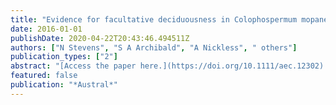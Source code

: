 ```yaml
---
title: "Evidence for facultative deciduousness in Colophospermum mopane in semi‐arid African savannas"
date: 2016-01-01
publishDate: 2020-04-22T20:43:46.494511Z
authors: ["N Stevens", "S A Archibald", "A Nickless", " others"]
publication_types: ["2"]
abstract: "[Access the paper here.](https://doi.org/10.1111/aec.12302) Leaf phenology dictates the time available for carbon assimilation, transpiration and nutrient uptake in plants. Understanding the environmental cues that control phenology is therefore vital for predicting climate‐related changes to plant and ecosystem function. In contrast to …"
featured: false
publication: "*Austral*"
---
```


